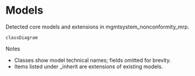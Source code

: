 # Models

Detected core models and extensions in mgmtsystem_nonconformity_mrp.

```mermaid
classDiagram
```

Notes
- Classes show model technical names; fields omitted for brevity.
- Items listed under _inherit are extensions of existing models.
